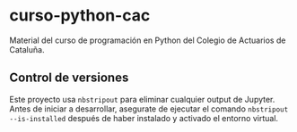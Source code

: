 # curso-python-cac
Material del curso de programación en Python del Colegio de Actuarios de Cataluña.

## Control de versiones

Este proyecto usa `nbstripout` para eliminar cualquier output de Jupyter.
Antes de iniciar a desarrollar, asegurate de ejecutar el comando `nbstripout --is-installed` 
después de haber instalado y activado el entorno virtual.